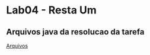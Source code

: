 # Lab04 - Resta Um

## Arquivos java da resolucao da tarefa
[Arquivos](src/pt/c02oo/s03relacionamento/s04restaum)

